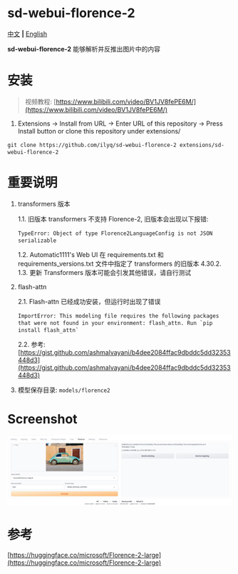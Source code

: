 # sd-webui-florence-2

[中文](README.md) **|** [English](README_EN.md)

**sd-webui-florence-2** 能够解析并反推出图片中的内容

# 安装

> 视频教程: [https://www.bilibili.com/video/BV1JV8fePE6M/](https://www.bilibili.com/video/BV1JV8fePE6M/)

1. Extensions -> Install from URL -> Enter URL of this repository -> Press Install button or clone this repository under extensions/

```
git clone https://github.com/ilyq/sd-webui-florence-2 extensions/sd-webui-florence-2
```

# 重要说明

1. transformers 版本

   1.1. 旧版本 transformers 不支持 Florence-2, 旧版本会出现以下报错:

   ```
   TypeError: Object of type Florence2LanguageConfig is not JSON serializable
   ```

   1.2. Automatic1111's Web UI 在 requirements.txt 和 requirements_versions.txt 文件中指定了 transformers 的旧版本 4.30.2.  
   1.3. 更新 Transformers 版本可能会引发其他错误，请自行测试

2. flash-attn

   2.1. Flash-attn 已经成功安装，但运行时出现了错误

   ```
   ImportError: This modeling file requires the following packages that were not found in your environment: flash_attn. Run `pip install flash_attn`
   ```

   2.2. 参考: [https://gist.github.com/ashmalvayani/b4dee2084ffac9dbddc5dd32353448d3](https://gist.github.com/ashmalvayani/b4dee2084ffac9dbddc5dd32353448d3)

3. 模型保存目录: `models/florence2`

# Screenshot

![](screenshot.jpg)

# 参考

[https://huggingface.co/microsoft/Florence-2-large](https://huggingface.co/microsoft/Florence-2-large)
